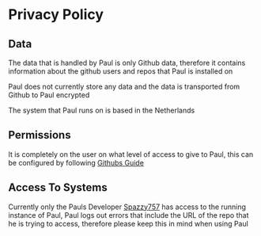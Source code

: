# Privacy Policy

## Data

The data that is handled by Paul is only Github data, therefore it contains information about the github users and repos that Paul is installed on

Paul does not currently store any data and the data is transported from Github to Paul encrypted

The system that Paul runs on is based in the Netherlands

## Permissions

It is completely on the user on what level of access to give to Paul, this can be configured by following [Githubs Guide][1]

## Access To Systems

Currently only the Pauls Developer [Spazzy757][2] has access to the running instance of Paul, Paul logs out errors that include the URL of the repo that he is trying to access, therefore please keep this in mind when using Paul

[1]: https://docs.github.com/en/organizations/keeping-your-organization-secure/reviewing-your-organizations-installed-integrations
[2]: https://github.com/Spazzy757
